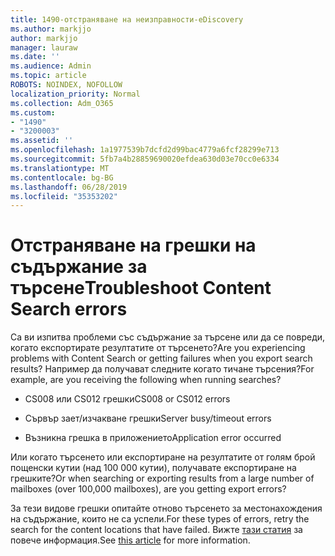 ```yaml
---
title: 1490-отстраняване на неизправности-eDiscovery
ms.author: markjjo
author: markjjo
manager: lauraw
ms.date: ''
ms.audience: Admin
ms.topic: article
ROBOTS: NOINDEX, NOFOLLOW
localization_priority: Normal
ms.collection: Adm_O365
ms.custom:
- "1490"
- "3200003"
ms.assetid: ''
ms.openlocfilehash: 1a1977539b7dcfd2d99bac4779a6fcf28299e713
ms.sourcegitcommit: 5fb7a4b28859690020efdea630d03e70cc0e6334
ms.translationtype: MT
ms.contentlocale: bg-BG
ms.lasthandoff: 06/28/2019
ms.locfileid: "35353202"
---
```

# <a name="troubleshoot-content-search-errors"></a><span data-ttu-id="f0223-102">Отстраняване на грешки на съдържание за търсене</span><span class="sxs-lookup"><span data-stu-id="f0223-102">Troubleshoot Content Search errors</span></span>

<span data-ttu-id="f0223-103">Са ви изпитва проблеми със съдържание за търсене или да се повреди, когато експортирате резултатите от търсенето?</span><span class="sxs-lookup"><span data-stu-id="f0223-103">Are you experiencing problems with Content Search or getting failures when you export search results?</span></span>
<span data-ttu-id="f0223-104">Например да получават следните когато тичане търсения?</span><span class="sxs-lookup"><span data-stu-id="f0223-104">For example, are you receiving the following when running searches?</span></span>

- <span data-ttu-id="f0223-105">CS008 или CS012 грешки</span><span class="sxs-lookup"><span data-stu-id="f0223-105">CS008 or CS012 errors</span></span>

- <span data-ttu-id="f0223-106">Сървър зает/изчакване грешки</span><span class="sxs-lookup"><span data-stu-id="f0223-106">Server busy/timeout errors</span></span>

- <span data-ttu-id="f0223-107">Възникна грешка в приложението</span><span class="sxs-lookup"><span data-stu-id="f0223-107">Application error occurred</span></span>

<span data-ttu-id="f0223-108">Или когато търсенето или експортиране на резултатите от голям брой пощенски кутии (над 100 000 кутии), получавате експортиране на грешките?</span><span class="sxs-lookup"><span data-stu-id="f0223-108">Or when searching or exporting results from a large number of mailboxes (over 100,000 mailboxes), are you getting export errors?</span></span>

<span data-ttu-id="f0223-109">За тези видове грешки опитайте отново търсенето за местонахождения на съдържание, които не са успели.</span><span class="sxs-lookup"><span data-stu-id="f0223-109">For these types of errors, retry the search for the content locations that have failed.</span></span> <span data-ttu-id="f0223-110">Вижте [тази статия](https://docs.microsoft.com/office365/securitycompliance/retry-failed-content-search) за повече информация.</span><span class="sxs-lookup"><span data-stu-id="f0223-110">See  [this article](https://docs.microsoft.com/office365/securitycompliance/retry-failed-content-search) for more information.</span></span>
